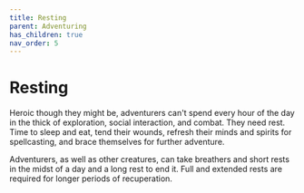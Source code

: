 ```yaml
---
title: Resting
parent: Adventuring
has_children: true
nav_order: 5
---
```


# Resting
Heroic though they might be, adventurers can't spend every hour of the day in the thick of exploration, social interaction, and combat. They need rest. Time to sleep and eat, tend their wounds, refresh their minds and spirits for spellcasting, and brace themselves for further adventure.

Adventurers, as well as other creatures, can take breathers and short rests in the midst of a day and a long rest to end it. Full and extended rests are required for longer periods of recuperation.